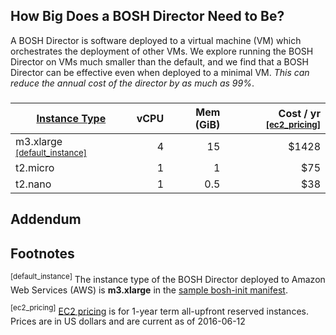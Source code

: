 ## How Big Does a BOSH Director Need to Be?

A BOSH Director is software deployed to a virtual machine (VM) which
orchestrates the deployment of other VMs. We explore running the BOSH Director
on VMs much smaller than the default, and we find that a BOSH Director can be
effective even when deployed to a minimal VM. *This can reduce the annual cost of the
director by as much as 99%*.

###

| [Instance Type](http://aws.amazon.com/ec2/instance-types/)   | vCPU | Mem (GiB) | Cost / yr  <sup>[[ec2_pricing]](#ec2_pricing)</sup>  |
|--------------------------------------------------------------|-----:|----------:|----------:|
| m3.xlarge <sup>[[default_instance]](#default_instance)</sup> |    4 |        15 |     $1428 |
| t2.micro                                                     |    1 |         1 |       $75 |
| t2.nano                                                      |    1 |       0.5 |       $38 |

## Addendum



## Footnotes

<a name="default_instance"><sup>[default_instance]</sup></a> The
instance type of the BOSH Director deployed to Amazon Web Services (AWS) is
**m3.xlarge** in the [sample bosh-init
manifest](http://bosh.io/docs/init-aws.html).

<a name="ec2_pricing"><sup>[ec2_pricing]</sup></a> [EC2
pricing](https://aws.amazon.com/ec2/pricing/) is for 1-year term all-upfront
reserved instances. Prices are in US dollars and are current as of
2016-06-12
